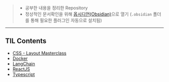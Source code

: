 >- 공부한 내용을 정리한 Repository
>- 정상적인 문서확인을 위해 [옵시디언(Obsidian)](https://obsidian.md/)으로 열기
>  (`.obsidian` 폴더를 통해 필요한 플러그인 자동으로 설치됨)

---
## TIL Contents
- [CSS - Layout Masterclass](https://github.com/mattdony/TIL/tree/main/CSS%20Layout%20Masterclass)
- [Docker](https://github.com/mattdony/TIL/tree/main/Docker)
- [LangChain](https://github.com/mattdony/TIL/tree/main/LangChain)
- [ReactJS](https://github.com/mattdony/TIL/tree/main/ReactJS)
- [Typescript](https://github.com/mattdony/TIL/tree/main/ReactJS)